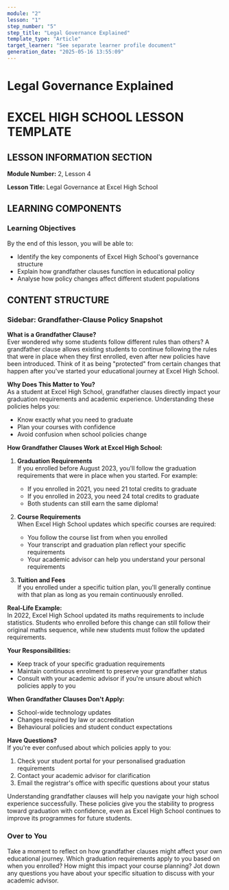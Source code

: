 ```yaml
---
module: "2"
lesson: "1"
step_number: "5"
step_title: "Legal Governance Explained"
template_type: "Article"
target_learner: "See separate learner profile document"
generation_date: "2025-05-16 13:55:09"
---
```


# Legal Governance Explained

# EXCEL HIGH SCHOOL LESSON TEMPLATE

## LESSON INFORMATION SECTION

**Module Number:** 2, Lesson 4

**Lesson Title:** Legal Governance at Excel High School

## LEARNING COMPONENTS

### Learning Objectives

By the end of this lesson, you will be able to:
- Identify the key components of Excel High School's governance structure
- Explain how grandfather clauses function in educational policy
- Analyse how policy changes affect different student populations

## CONTENT STRUCTURE

### Sidebar: Grandfather-Clause Policy Snapshot

**What is a Grandfather Clause?**  
Ever wondered why some students follow different rules than others? A grandfather clause allows existing students to continue following the rules that were in place when they first enrolled, even after new policies have been introduced. Think of it as being "protected" from certain changes that happen after you've started your educational journey at Excel High School.

**Why Does This Matter to You?**  
As a student at Excel High School, grandfather clauses directly impact your graduation requirements and academic experience. Understanding these policies helps you:
- Know exactly what you need to graduate
- Plan your courses with confidence
- Avoid confusion when school policies change

**How Grandfather Clauses Work at Excel High School:**

1. **Graduation Requirements**  
   If you enrolled before August 2023, you'll follow the graduation requirements that were in place when you started. For example:
   - If you enrolled in 2021, you need 21 total credits to graduate
   - If you enrolled in 2023, you need 24 total credits to graduate
   - Both students can still earn the same diploma!

2. **Course Requirements**  
   When Excel High School updates which specific courses are required:
   - You follow the course list from when you enrolled
   - Your transcript and graduation plan reflect your specific requirements
   - Your academic advisor can help you understand your personal requirements

3. **Tuition and Fees**  
   If you enrolled under a specific tuition plan, you'll generally continue with that plan as long as you remain continuously enrolled.

**Real-Life Example:**  
In 2022, Excel High School updated its maths requirements to include statistics. Students who enrolled before this change can still follow their original maths sequence, while new students must follow the updated requirements.

**Your Responsibilities:**
- Keep track of your specific graduation requirements
- Maintain continuous enrolment to preserve your grandfather status
- Consult with your academic advisor if you're unsure about which policies apply to you

**When Grandfather Clauses Don't Apply:**
- School-wide technology updates
- Changes required by law or accreditation
- Behavioural policies and student conduct expectations

**Have Questions?**  
If you're ever confused about which policies apply to you:
1. Check your student portal for your personalised graduation requirements
2. Contact your academic advisor for clarification
3. Email the registrar's office with specific questions about your status

Understanding grandfather clauses will help you navigate your high school experience successfully. These policies give you the stability to progress toward graduation with confidence, even as Excel High School continues to improve its programmes for future students.

### Over to You

Take a moment to reflect on how grandfather clauses might affect your own educational journey. Which graduation requirements apply to you based on when you enrolled? How might this impact your course planning? Jot down any questions you have about your specific situation to discuss with your academic advisor.
